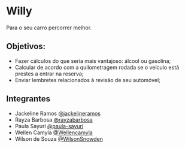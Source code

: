 # Willy
Para o seu carro percorrer melhor.

## Objetivos:
- Fazer cálculos do que seria mais vantajoso: álcool ou gasolina;
- Calcular de acordo com a quilometragem rodada se o veículo está prestes a entrar na reserva;
- Enviar lembretes relacionados à revisão de seu automóvel; 


## Integrantes
- Jackeline Ramos  [@jackelineramos](https://github.com/jackelineramos)
- Rayza Barbosa    [@rayzabarbosa](https://github.com/rayzabarbosa)
- Paula Sayuri     [@paula-sayuri](https://github.com/paula-sayuri)
- Wellen Camyla    [@Wellencamyla](https://github.com/Wellencamyla)
- Wilson de Souza  [@WilsonSnowden](https://github.com/WilsonSnowden)



